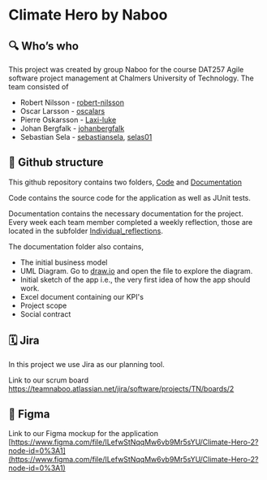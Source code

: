 #
# Climate Hero by Naboo

## 🔍 Who’s who

This project was created by group Naboo for the course DAT257 Agile software project management at Chalmers University of Technology. The team consisted of

- Robert Nilsson - [robert-nilsson](https://github.com/robert-nilsson)
- Oscar Larsson - [oscalars](https://github.com/oscalars)
- Pierre Oskarsson - [Laxi-luke](https://github.com/Laxi-luke)
- Johan Bergfalk - [johanbergfalk](https://github.com/johanbergfalk/)
- Sebastian Sela - [sebastiansela](https://github.com/sebastiansela), [selas01](https://github.com/selas01)

## 📍 Github structure

This github repository contains two folders, [Code](https://github.com/johanbergfalk/naboo/tree/main/Code) and [Documentation](https://github.com/johanbergfalk/naboo/tree/main/Documentation) 

Code contains the source code for the application as well as JUnit tests. 

Documentation contains the necessary documentation for the project. Every week each team member completed a weekly reflection, those are located in the subfolder [Individual_reflections](https://github.com/johanbergfalk/naboo/tree/main/Documentation/Individual_reflections). 

The documentation folder also contains,

- The initial business model
- UML Diagram. Go to [draw.io](http://draw.io) and open the file to explore the diagram.
- Initial sketch of the app i.e., the very first idea of how the app should work.
- Excel document containing our KPI's
- Project scope
- Social contract

## 🗓 Jira

In this project we use Jira as our planning tool.

Link to our scrum board https://teamnaboo.atlassian.net/jira/software/projects/TN/boards/2

## 🎨 Figma

Link to our Figma mockup for the application [https://www.figma.com/file/ILefwStNqqMw6vb9Mr5sYU/Climate-Hero-2?node-id=0%3A1](https://www.figma.com/file/ILefwStNqqMw6vb9Mr5sYU/Climate-Hero-2?node-id=0%3A1)
